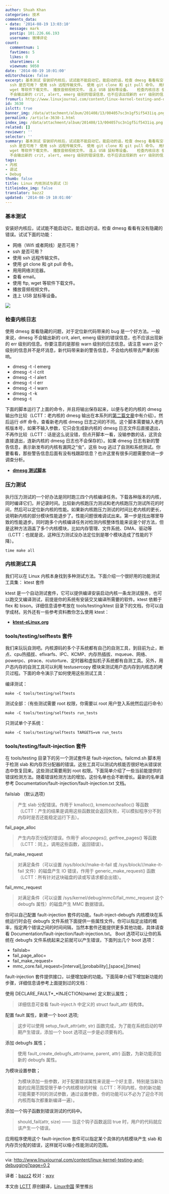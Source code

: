 ```yaml
---
author: Shuah Khan
categories: 技术
comments_data:
- date: '2014-08-19 13:03:10'
  message: mark
  postip: 101.226.66.193
  username: 微博评论
count:
  commentnum: 1
  favtimes: 5
  likes: 0
  sharetimes: 4
  viewnum: 9050
date: '2014-08-19 10:01:00'
editorchoice: false
excerpt: 基本测试 安装好内核后，试试能不能启动它。能启动的话，检查 dmesg 看看有没有隐藏的错误。试试下面的功能：  网络（Wifi 或者网线）是否可用？
  ssh 是否可用？ 使用 ssh 远程传输文件。 使用 git clone 和 git pull 命令。 用用网络浏览器。 查看 email。 使用 ftp,
  wget 等软件下载文件。 播放音频视频文件。 连上 USB 鼠标等设备。   检查内核日志 使用 dmesg 查看隐藏的问题，对于定位新代码带来的 bug 是一个好方法。一般来说，dmesg
  不会输出新的 crit, alert, emerg 级别的错误信息，也不应该出现新的 err 级别的信息。你要注意的
fromurl: http://www.linuxjournal.com/content/linux-kernel-testing-and-debugging?page=0,2
id: 3630
islctt: true
banner_img: /data/attachment/album/201408/13/004057sc3n1gf5if5431iq.png
permalink: /article-3630-1.html
index_img: /data/attachment/album/201408/13/004057sc3n1gf5if5431iq.png.thumb.jpg
related: []
reviewer: ''
selector: ''
summary: 基本测试 安装好内核后，试试能不能启动它。能启动的话，检查 dmesg 看看有没有隐藏的错误。试试下面的功能：  网络（Wifi 或者网线）是否可用？
  ssh 是否可用？ 使用 ssh 远程传输文件。 使用 git clone 和 git pull 命令。 用用网络浏览器。 查看 email。 使用 ftp,
  wget 等软件下载文件。 播放音频视频文件。 连上 USB 鼠标等设备。   检查内核日志 使用 dmesg 查看隐藏的问题，对于定位新代码带来的 bug 是一个好方法。一般来说，dmesg
  不会输出新的 crit, alert, emerg 级别的错误信息，也不应该出现新的 err 级别的信息。你要注意的
tags:
- 内核
- 调试
- Debug
thumb: false
title: Linux 内核测试与调试（3）
titleindex_img: false
translator: bazz2
updated: '2014-08-19 10:01:00'
---
```


### 基本测试


安装好内核后，试试能不能启动它。能启动的话，检查 dmesg 看看有没有隐藏的错误。试试下面的功能：


* 网络（Wifi 或者网线）是否可用？
* ssh 是否可用？
* 使用 ssh 远程传输文件。
* 使用 git clone 和 git pull 命令。
* 用用网络浏览器。
* 查看 email。
* 使用 ftp, wget 等软件下载文件。
* 播放音频视频文件。
* 连上 USB 鼠标等设备。


![](/data/attachment/album/201408/13/004057sc3n1gf5if5431iq.png)


### 检查内核日志


使用 dmesg 查看隐藏的问题，对于定位新代码带来的 bug 是一个好方法。一般来说，dmesg 不会输出新的 crit, alert, emerg 级别的错误信息，也不应该出现新的 err 级别的信息。你要注意的是那些 warn 级别的日志信息。请注意 warn 这个级别的信息并不是坏消息，新代码带来新的警告信息，不会给内核带去严重的影响。


* dmesg -t -l emerg
* dmesg -t -l crit
* dmesg -t -l alert
* dmesg -t -l err
* dmesg -t -l warn
* dmesg -t -k
* dmesg -t


下面的脚本运行了上面的命令，并且将输出保存起来，以便与老的内核的 dmesg 输出作比较（LCTT：老内核的 dmesg 输出在本系列的[第二篇文章](http://linux.cn/article-3629-1.html)中有介绍）。然后运行 diff 命令，查看新老内核 dmesg 日志之间的不同。这个脚本需要输入老内核版本号，如果不输入参数，它只会生成新内核的 dmesg 日志文件后直接退出，不再作比较（LCTT：话是这么说没错，但点开脚本一看，没输参数的话，这货会直接退出，连新内核的 dmesg 日志也不会保存的）。如果 dmesg 日志有新的警告信息，表示新发布的内核有漏网之“虫”，这些 bug 逃过了自测和系统测试。你要看看，那些警告信息后面有没有栈跟踪信息？也许这里有很多问题需要你进一步调查分析。


* [**dmesg 测试脚本**](http://linuxdriverproject.org/mediawiki/index.php/Dmesg_regression_check_script)


### 压力测试


执行压力测试的一个好办法是同时跑三四个内核编译任务。下载各种版本的内核，同时编译它们，并记录时间。比较新内核跑压力测试和老内核跑压力测试所花的时间，然后可以定位新内核的性能。如果新内核跑压力测试的时间比老内核的更长，说明新内核的部分模块性能退步了。性能问题很难调试出来。第一步是找出哪里导致的性能退步。同时跑多个内核编译任务对检测内核整体性能来说是个好方法，但是这种方法涵盖了多个内核模块，比如内存管理、文件系统、DMA、驱动等（LCTT：也就是说，这种压力测试没办法定位到是哪个模块造成了性能的下降）。



```
time make all

```

### 内核测试工具


我们可以在 Linux 内核本身找到多种测试方法。下面介绍一个很好用的功能测试工具集： ktest 套件


ktest 是一个自动测试套件，它可以提供编译安装启动内核一条龙测试服务，也可以跑交叉编译测试，前提是你的系统有安装交叉编译所需要的软件。ktest 依赖于 flex 和 bison。详细信息请参考放在 tools/testing/ktest 目录下的文档，你可以自学成材。另外还有一些参考资料教你怎么使用 ktest：


* [**ktest-eLinux.org**](http://elinux.org/Ktest#Git_Bisect_type)


### tools/testing/selftests 套件


我们来玩玩自测吧。内核源码的多个子系统都有自己的自测工具，到目前为止，断点、cpu热插拔、efivarfs、IPC、KCMP、内存热插拔、mqueue、网络、powerpc、ptrace、rcutorture、定时器和虚拟机子系统都有自测工具。另外，用户态内存的自测工具可以利用 test*user*copy 模块来测试用户态内存到内核态的拷贝过程。下面的命令演示了如何使用这些测试工具：


编译测试：



```
make -C tools/testing/selftests 

```

测试全部：（有些测试需要 root 权限，你需要以 root 用户登入系统然后运行命令）



```
make -C tools/testing/selftests run_tests 

```

只测试单个子系统：



```
make -C tools/testing/selftests TARGETS=vm run_tests 

```

### tools/testing/fault-injection 套件


在 tools/testing 目录下的另一个测试套件是 fault-injection。failcmd.sh 脚本用于检测 slab 和内存页分配器的错误。这些工具可以测试内核能否很好地从错误状态中恢复回来。这些测试需要用到 root 权限。下面简单介绍了一些当前能提供的错误检测方法。随着错误检测方法的增加，这份名单也会不断增长。最新的名单请参考 Documentation/fault-injection/fault-injection.txt 文档。


failslab （默认选项）



> 
> 产生 slab 分配错误。作用于 kmalloc(), kmem*cache*alloc() 等函数（LCTT：产生的结果是调用这些函数就会返回失败，可以模拟程序分不到内存时是否还能稳定运行下去）。
> 
> 
> 


fail\_page\_alloc



> 
> 产生内存页分配的错误。作用于 alloc*pages(), get*free\_pages() 等函数（LCTT：同上，调用这些函数，返回错误）。
> 
> 
> 


fail\_make\_request



> 
> 对满足条件（可以设置 /sys/block//make-it-fail 或 /sys/block///make-it-fail 文件）的磁盘产生 IO 错误，作用于 generic\_make\_request() 函数（LCTT：所有针对这块磁盘的读或写请求都会出错）。
> 
> 
> 


fail\_mmc\_request



> 
> 对满足条件（可以设置 /sys/kernel/debug/mmc0/fail\_mmc\_request 这个 debugfs 属性）的磁盘产生 MMC 数据错误。
> 
> 
> 


你可以自己配置 fault-injection 套件的功能。fault-inject-debugfs 内核模块在系统运行时会在 debugfs 文件系统下面提供一些属性文件。你可以指定出错的概率，指定两个错误之间的时间间隔，当然本套件还能提供更多其他功能，具体请查看 Documentation/fault-injection/fault-injection.txt。 Boot 选项可以让你的系统在 debugfs 文件系统起来之前就可以产生错误，下面列出几个 boot 选项：


* failslab=
* fail\_page\_alloc=
* fail\_make\_request=
* mmc\_core.fail\_request=[interval],[probability],[space],[times]


fault-injection 套件提供接口，以便增加新的功能。下面简单介绍下增加新功能的步骤，详细信息请参考上面提到过的文档：


使用 DECLARE\_FAULT*\_*INJECTION(name) 定义默认属性；



> 
> 详细信息可查看 fault-inject.h 中定义的 struct fault\_attr 结构体。
> 
> 
> 


配置 fault 属性，新建一个 boot 选项;



> 
> 这步可以使用 setup\_fault\_attr(attr, str) 函数完成，为了能在系统启动的早期产生错误，添加一个 boot 选项这一步是必须要有的。
> 
> 
> 


添加 debugfs 属性；



> 
> 使用 fault\_create\_debugfs\_attr(name, parent, attr) 函数，为新功能添加新的 debugfs 属性。
> 
> 
> 


为模块设置参数；



> 
> 为模块添加一些参数，对于配置错误属性来说是一个好主意，特别是当新功能的应用范围受限于单个内核模块的时候（LCTT：不同内核，你的新功能可能需要不同的测试参数，通过设置参数，你的功能可以不必为了迎合不同内核而每次都重新编译一遍）。
> 
> 
> 


添加一个钩子函数到错误测试的代码中。



> 
> should\_fail(attr, size) —— 当这个钩子函数返回 true 时，用户的代码就应该产生一个错误。
> 
> 
> 


应用程序使用这个 fault-injection 套件可以指定某个具体的内核模块产生 slab 和内存页分配的错误，这样就可以缩小性能测试的范围。




---


via: <http://www.linuxjournal.com/content/linux-kernel-testing-and-debugging?page=0,2>


译者：[bazz2](https://github.com/bazz2) 校对：[wxy](https://github.com/wxy)


本文由 [LCTT](https://github.com/LCTT/TranslateProject) 原创翻译，[Linux中国](http://linux.cn/) 荣誉推出